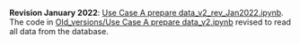 **Revision January 2022**: [Use Case A prepare data_v2_rev_Jan2022.ipynb](https://github.com/eurostat/NLP4Stat/blob/main/Use%20case%20A/Use%20Case%20A%20Graphical%20exploration/R%20Shiny%20files/Use%20Case%20A%20prepare%20data_v2_rev_Jan2022.ipynb). The code in [Old_versions/Use Case A prepare data_v2.ipynb](https://github.com/eurostat/NLP4Stat/blob/main/Use%20case%20A/Use%20Case%20A%20Graphical%20exploration/R%20Shiny%20files/Old_versions/Use%20Case%20A%20prepare%20data_v2.ipynb) revised to read all data from the database.
